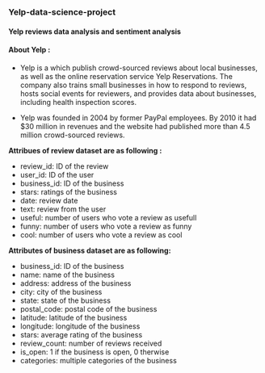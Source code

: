 ### Yelp-data-science-project
#### Yelp reviews data analysis and sentiment analysis

#### About Yelp :
- Yelp is a which publish crowd-sourced reviews about local businesses, as well as the online reservation service Yelp Reservations. The company also trains small businesses in how to respond to reviews, hosts social events for reviewers, and provides data about businesses, including health inspection scores.

- Yelp was founded in 2004 by former PayPal employees. By 2010 it had $30 million in revenues and the website had published more than 4.5 million crowd-sourced reviews.

**Attribues of review dataset are as following :**

- review_id: ID of the review
- user_id: ID of the user
- business_id: ID of the business
- stars: ratings of the business
- date: review date
- text: review from the user
- useful: number of users who vote a review as usefull
- funny: number of users who vote a review as funny
- cool: number of users who vote a review as cool

**Attributes of business dataset are as following:**

- business_id: ID of the business
- name: name of the business
- address: address of the business
- city: city of the business
- state: state of the business
- postal_code: postal code of the business
- latitude: latitude of the business
- longitude: longitude of the business
- stars: average rating of the business
- review_count: number of reviews received
- is_open: 1 if the business is open, 0 therwise
- categories: multiple categories of the business
